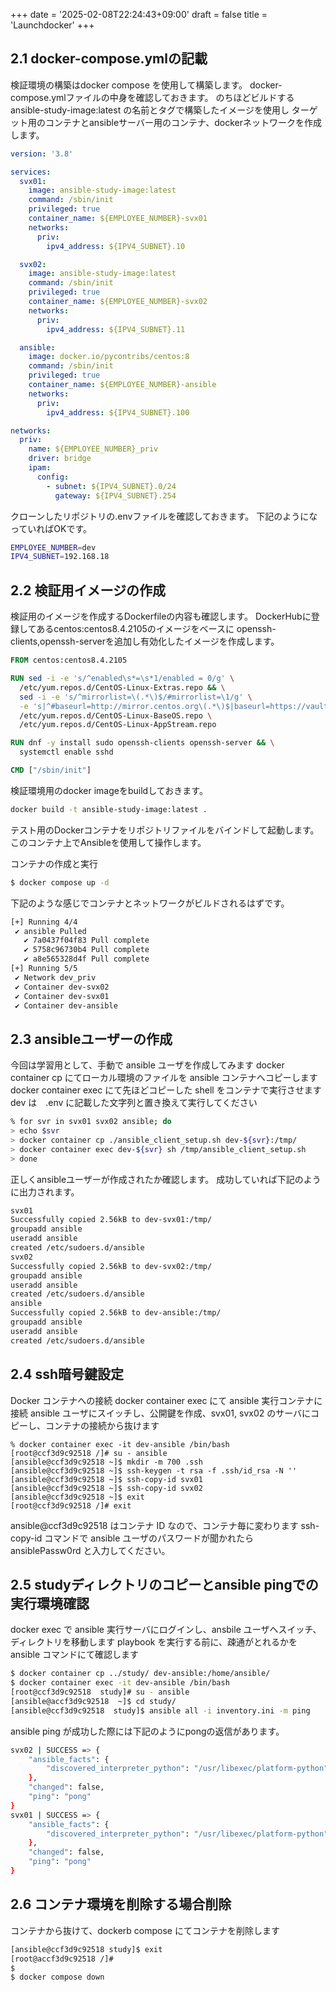 +++
date = '2025-02-08T22:24:43+09:00'
draft = false
title = 'Launchdocker'
+++


## 2.1 docker-compose.ymlの記載
検証環境の構築はdocker compose を使用して構築します。
docker-compose.ymlファイルの中身を確認しておきます。
のちほどビルドするansible-study-image:latest の名前とタグで構築したイメージを使用し
ターゲット用のコンテナとansibleサーバー用のコンテナ、dockerネットワークを作成します。

```yml
version: '3.8'

services:
  svx01:
    image: ansible-study-image:latest
    command: /sbin/init
    privileged: true
    container_name: ${EMPLOYEE_NUMBER}-svx01
    networks:
      priv:
        ipv4_address: ${IPV4_SUBNET}.10

  svx02:
    image: ansible-study-image:latest
    command: /sbin/init
    privileged: true
    container_name: ${EMPLOYEE_NUMBER}-svx02
    networks:
      priv:
        ipv4_address: ${IPV4_SUBNET}.11

  ansible:
    image: docker.io/pycontribs/centos:8
    command: /sbin/init
    privileged: true
    container_name: ${EMPLOYEE_NUMBER}-ansible
    networks:
      priv:
        ipv4_address: ${IPV4_SUBNET}.100

networks:
  priv:
    name: ${EMPLOYEE_NUMBER}_priv
    driver: bridge
    ipam:
      config:
        - subnet: ${IPV4_SUBNET}.0/24
          gateway: ${IPV4_SUBNET}.254
```


クローンしたリポジトリの.envファイルを確認しておきます。
下記のようになっていればOKです。
```bash
EMPLOYEE_NUMBER=dev
IPV4_SUBNET=192.168.18
```

## 2.2 検証用イメージの作成
検証用のイメージを作成するDockerfileの内容も確認します。
DockerHubに登録してあるcentos:centos8.4.2105のイメージをベースに
openssh-clients,openssh-serverを追加し有効化したイメージを作成します。
```Dockerfile
FROM centos:centos8.4.2105

RUN sed -i -e 's/^enabled\s*=\s*1/enabled = 0/g' \
  /etc/yum.repos.d/CentOS-Linux-Extras.repo && \
  sed -i -e 's/^mirrorlist=\(.*\)$/#mirrorlist=\1/g' \
  -e 's|^#baseurl=http://mirror.centos.org\(.*\)$|baseurl=https://vault.centos.org\1|g' \
  /etc/yum.repos.d/CentOS-Linux-BaseOS.repo \
  /etc/yum.repos.d/CentOS-Linux-AppStream.repo

RUN dnf -y install sudo openssh-clients openssh-server && \
  systemctl enable sshd

CMD ["/sbin/init"]

```

検証環境用のdocker imageをbuildしておきます。

```bash
docker build -t ansible-study-image:latest .
```


テスト用のDockerコンテナをリポジトリファイルをバインドして起動します。このコンテナ上でAnsibleを使用して操作します。

コンテナの作成と実行

```bash
$ docker compose up -d
```

下記のような感じでコンテナとネットワークがビルドされるはずです。
```bash
[+] Running 4/4
 ✔ ansible Pulled                                                                                                                                                                                                                                                     18.1s 
   ✔ 7a0437f04f83 Pull complete                                                                                                                                                                                                                                        5.7s 
   ✔ 5758c96730b4 Pull complete                                                                                                                                                                                                                                        6.0s 
   ✔ a8e565328d4f Pull complete                                                                                                                                                                                                                                       15.4s 
[+] Running 5/5
 ✔ Network dev_priv                                                                                                                                       Created                                                                                                      0.0s 
 ✔ Container dev-svx02                                                                                                                                    Started                                                                                                      0.6s 
 ✔ Container dev-svx01                                                                                                                                    Started                                                                                                      0.5s 
 ✔ Container dev-ansible                                                                                                                                  Started  
 ```

 ## 2.3 ansibleユーザーの作成
 
今回は学習用として、手動で ansible ユーザを作成してみます
docker container cp にてローカル環境のファイルを ansible コンテナへコピーします
docker container exec にて先ほどコピーした shell をコンテナで実行させます
dev は　.env に記載した文字列と置き換えて実行してください
```bash
% for svr in svx01 svx02 ansible; do
> echo $svr
> docker container cp ./ansible_client_setup.sh dev-${svr}:/tmp/
> docker container exec dev-${svr} sh /tmp/ansible_client_setup.sh
> done
```

正しくansibleユーザーが作成されたか確認します。
成功していれば下記のように出力されます。
```bash
svx01
Successfully copied 2.56kB to dev-svx01:/tmp/
groupadd ansible
useradd ansible
created /etc/sudoers.d/ansible
svx02
Successfully copied 2.56kB to dev-svx02:/tmp/
groupadd ansible
useradd ansible
created /etc/sudoers.d/ansible
ansible
Successfully copied 2.56kB to dev-ansible:/tmp/
groupadd ansible
useradd ansible
created /etc/sudoers.d/ansible
```



## 2.4 ssh暗号鍵設定
Docker コンテナへの接続
docker container exec にて ansible 実行コンテナに接続
ansible ユーザにスイッチし、公開鍵を作成、svx01, svx02 のサーバにコピーし、コンテナの接続から抜けます

```
% docker container exec -it dev-ansible /bin/bash
[root@ccf3d9c92518 /]# su - ansible
[ansible@ccf3d9c92518 ~]$ mkdir -m 700 .ssh
[ansible@ccf3d9c92518 ~]$ ssh-keygen -t rsa -f .ssh/id_rsa -N ''
[ansible@ccf3d9c92518 ~]$ ssh-copy-id svx01
[ansible@ccf3d9c92518 ~]$ ssh-copy-id svx02
[ansible@ccf3d9c92518 ~]$ exit
[root@ccf3d9c92518 /]# exit
```

        
ansible@ccf3d9c92518 はコンテナ ID なので、コンテナ毎に変わります
ssh-copy-id コマンドで ansible ユーザのパスワードが聞かれたら ansiblePassw0rd と入力してください。



## 2.5 studyディレクトリのコピーとansible pingでの実行環境確認
docker exec で ansible 実行サーバにログインし、ansbile ユーザへスイッチ、ディレクトリを移動します
playbook を実行する前に、疎通がとれるかを ansible コマンドにて確認します
```bash
$ docker container cp ../study/ dev-ansible:/home/ansible/
$ docker container exec -it dev-ansible /bin/bash
[root@ccf3d9c92518  study]# su - ansible
[ansible@accf3d9c92518  ~]$ cd study/
[ansible@ccf3d9c92518  study]$ ansible all -i inventory.ini -m ping
```

ansible ping が成功した際には下記のようにpongの返信があります。
```bash
svx02 | SUCCESS => {
    "ansible_facts": {
        "discovered_interpreter_python": "/usr/libexec/platform-python"
    },
    "changed": false,
    "ping": "pong"
}
svx01 | SUCCESS => {
    "ansible_facts": {
        "discovered_interpreter_python": "/usr/libexec/platform-python"
    },
    "changed": false,
    "ping": "pong"
}
```




## 2.6 コンテナ環境を削除する場合削除


コンテナから抜けて、dockerb compose にてコンテナを削除します

```bash
[ansible@ccf3d9c92518 study]$ exit
[root@accf3d9c92518 /]#
$
$ docker compose down
```